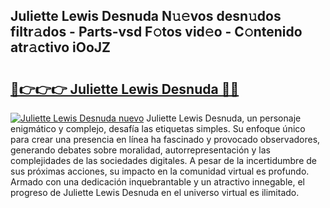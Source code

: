 ## Juliette Lewis Desnuda N𝚞𝚎vos desn𝚞dos filtr𝚊dos - Parts-vsd F𝚘tos vid𝚎o - C𝚘ntenido atr𝚊ctivo iOoJZ

# <h2><a href="http://mb1frdz.tromn.icu/?c=Juliette+Lewis+Desnuda">🔗👉👉👉 Juliette Lewis Desnuda 🔗🔗</a></h2>

[![Juliette Lewis Desnuda nuevo](https://i.imgur.com/pEAQMta.gif)](http://mb1frdz.tromn.icu/?c=Juliette+Lewis+Desnuda)
Juliette Lewis Desnuda, un personaje enigmático y complejo, desafía las etiquetas simples. Su enfoque único para crear una presencia en línea ha fascinado y provocado observadores, generando debates sobre moralidad, autorrepresentación y las complejidades de las sociedades digitales. A pesar de la incertidumbre de sus próximas acciones, su impacto en la comunidad virtual es profundo. Armado con una dedicación inquebrantable y un atractivo innegable, el progreso de Juliette Lewis Desnuda en el universo virtual es ilimitado.

